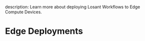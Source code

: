 description: Learn more about deploying Losant Workflows to Edge Compute Devices.

# Edge Deployments